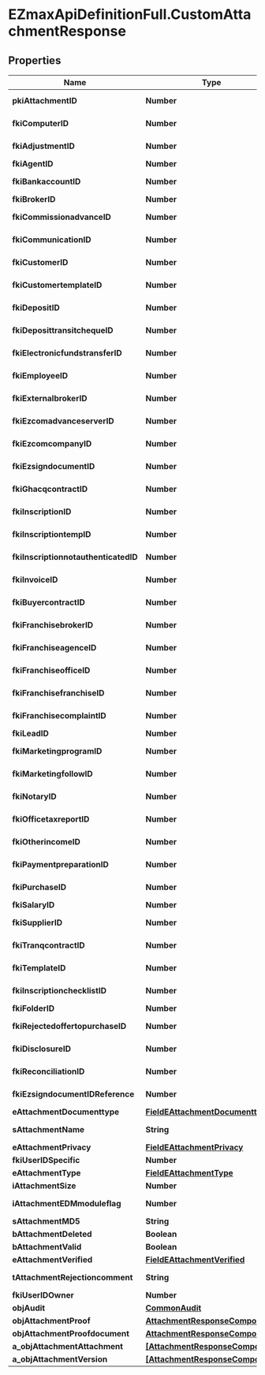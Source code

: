 # EZmaxApiDefinitionFull.CustomAttachmentResponse

## Properties

Name | Type | Description | Notes
------------ | ------------- | ------------- | -------------
**pkiAttachmentID** | **Number** | The unique ID of the Attachment. | 
**fkiComputerID** | **Number** | The unique ID of the Computer | [optional] 
**fkiAdjustmentID** | **Number** | The unique ID of the Adjustment | [optional] 
**fkiAgentID** | **Number** | The unique ID of the Agent. | [optional] 
**fkiBankaccountID** | **Number** | The unique ID of the Bankaccount | [optional] 
**fkiBrokerID** | **Number** | The unique ID of the Broker. | [optional] 
**fkiCommissionadvanceID** | **Number** | The unique ID of the Commissionadvance | [optional] 
**fkiCommunicationID** | **Number** | The unique ID of the Communication. | [optional] 
**fkiCustomerID** | **Number** | The unique ID of the Customer. | [optional] 
**fkiCustomertemplateID** | **Number** | The unique ID of the Customertemplate | [optional] 
**fkiDepositID** | **Number** | The unique ID of the Deposit | [optional] 
**fkiDeposittransitchequeID** | **Number** | The unique ID of the Deposittransitcheque | [optional] 
**fkiElectronicfundstransferID** | **Number** | The unique ID of the Electronicfundstransfer | [optional] 
**fkiEmployeeID** | **Number** | The unique ID of the Employee. | [optional] 
**fkiExternalbrokerID** | **Number** | The unique ID of the Externalbroker. | [optional] 
**fkiEzcomadvanceserverID** | **Number** | The unique ID of the Ezcomadvanceserver | [optional] 
**fkiEzcomcompanyID** | **Number** | The unique ID of the Ezcomcompany | [optional] 
**fkiEzsigndocumentID** | **Number** | The unique ID of the Ezsigndocument | [optional] 
**fkiGhacqcontractID** | **Number** | The unique ID of the Ghacqcontract | [optional] 
**fkiInscriptionID** | **Number** | The unique ID of the Inscription. | [optional] 
**fkiInscriptiontempID** | **Number** | The unique ID of the Inscriptiontemp | [optional] 
**fkiInscriptionnotauthenticatedID** | **Number** | The unique ID of the Inscriptionnotauthenticated. | [optional] 
**fkiInvoiceID** | **Number** | The unique ID of the Invoice. | [optional] 
**fkiBuyercontractID** | **Number** | The unique ID of the Buyercontract | [optional] 
**fkiFranchisebrokerID** | **Number** | The unique ID of the Franchisebroker | [optional] 
**fkiFranchiseagenceID** | **Number** | The unique ID of the Franchiseagence | [optional] 
**fkiFranchiseofficeID** | **Number** | The unique ID of the Franchisereoffice | [optional] 
**fkiFranchisefranchiseID** | **Number** | The unique ID of the Franchisefranchise | [optional] 
**fkiFranchisecomplaintID** | **Number** | The unique ID of the Franchisecomplaint | [optional] 
**fkiLeadID** | **Number** | The unique ID of the Lead | [optional] 
**fkiMarketingprogramID** | **Number** | The unique ID of the Marketingprogram | [optional] 
**fkiMarketingfollowID** | **Number** | The unique ID of the Marketingfollow | [optional] 
**fkiNotaryID** | **Number** | The unique ID of the Notary. | [optional] 
**fkiOfficetaxreportID** | **Number** | The unique ID of the Officetaxreport | [optional] 
**fkiOtherincomeID** | **Number** | The unique ID of the Otherincome | [optional] 
**fkiPaymentpreparationID** | **Number** | The unique ID of the Paymentpreparation | [optional] 
**fkiPurchaseID** | **Number** | The unique ID of the Purchase | [optional] 
**fkiSalaryID** | **Number** | The unique ID of the Salary | [optional] 
**fkiSupplierID** | **Number** | The unique ID of the Supplier. | [optional] 
**fkiTranqcontractID** | **Number** | The unique ID of the Tranqcontract | [optional] 
**fkiTemplateID** | **Number** | The unique ID of the Template | [optional] 
**fkiInscriptionchecklistID** | **Number** | The unique ID of the Inscriptionchecklist | [optional] 
**fkiFolderID** | **Number** | The unique ID of the Folder | [optional] 
**fkiRejectedoffertopurchaseID** | **Number** | The unique ID of the Rejectedoffertopurchase | [optional] 
**fkiDisclosureID** | **Number** | The unique ID of the Disclosure | [optional] 
**fkiReconciliationID** | **Number** | The unique ID of the Reconciliation | [optional] 
**fkiEzsigndocumentIDReference** | **Number** | The unique ID of the Ezsigndocument | [optional] 
**eAttachmentDocumenttype** | [**FieldEAttachmentDocumenttype**](FieldEAttachmentDocumenttype.md) |  | 
**sAttachmentName** | **String** | The name of the Attachment | 
**eAttachmentPrivacy** | [**FieldEAttachmentPrivacy**](FieldEAttachmentPrivacy.md) |  | 
**fkiUserIDSpecific** | **Number** | The unique ID of the User | [optional] 
**eAttachmentType** | [**FieldEAttachmentType**](FieldEAttachmentType.md) |  | 
**iAttachmentSize** | **Number** | The size of the Attachment | 
**iAttachmentEDMmoduleflag** | **Number** | The edmmoduleflag of the Attachment | [optional] 
**sAttachmentMD5** | **String** | The md5 of the Attachment | 
**bAttachmentDeleted** | **Boolean** | Whether if it&#39;s deleted | 
**bAttachmentValid** | **Boolean** | Whether if it&#39;s valid | 
**eAttachmentVerified** | [**FieldEAttachmentVerified**](FieldEAttachmentVerified.md) |  | 
**tAttachmentRejectioncomment** | **String** | The rejectioncomment of the Attachment | [optional] 
**fkiUserIDOwner** | **Number** | The unique ID of the User | [optional] 
**objAudit** | [**CommonAudit**](CommonAudit.md) |  | [optional] 
**objAttachmentProof** | [**AttachmentResponseCompound**](AttachmentResponseCompound.md) |  | [optional] 
**objAttachmentProofdocument** | [**AttachmentResponseCompound**](AttachmentResponseCompound.md) |  | [optional] 
**a_objAttachmentAttachment** | [**[AttachmentResponseCompound]**](AttachmentResponseCompound.md) |  | [optional] 
**a_objAttachmentVersion** | [**[AttachmentResponseCompound]**](AttachmentResponseCompound.md) |  | [optional] 


